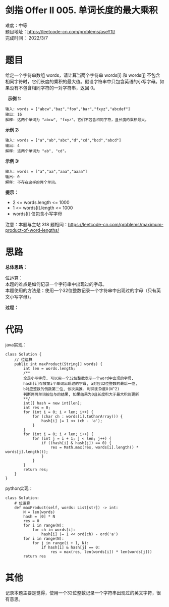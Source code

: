 # 剑指 Offer II 005. 单词长度的最大乘积
难度：中等   
题目地址：https://leetcode-cn.com/problems/aseY1I/   
完成时间：  2022/3/7   
# 题目
给定一个字符串数组 words，请计算当两个字符串 words[i] 和 words[j] 不包含相同字符时，它们长度的乘积的最大值。假设字符串中只包含英语的小写字母。如果没有不包含相同字符的一对字符串，返回 0。

 
**示例 1:**
```
输入: words = ["abcw","baz","foo","bar","fxyz","abcdef"]
输出: 16 
解释: 这两个单词为 "abcw", "fxyz"。它们不包含相同字符，且长度的乘积最大。
```
**示例 2:**
```
输入: words = ["a","ab","abc","d","cd","bcd","abcd"]
输出: 4 
解释: 这两个单词为 "ab", "cd"。
```
**示例 3:**
```
输入: words = ["a","aa","aaa","aaaa"]
输出: 0 
解释: 不存在这样的两个单词。
```

**提示：**

+ 2 <= words.length <= 1000
+ 1 <= words[i].length <= 1000
+ words[i] 仅包含小写字母
 

注意：本题与主站 318 题相同：https://leetcode-cn.com/problems/maximum-product-of-word-lengths/


# 思路

**总体思路：**

位运算：   
本题的难点是如何记录一个字符串中出现过的字母。   
本题使用的方法是：使用一个32位整数记录一个字符串中出现过的字母（只有英文小写字母）。

**过程：**    



# 代码  
java实现：   
```
class Solution {
    // 位运算
    public int maxProduct(String[] words) {
        int len = words.length;
        /**
        全是小写字母, 可以用一个32位整数表示一个word中出现的字母, 
        hash[i]存放第i个单词出现过的字母, a对应32位整数的最后一位,
        b对应整数的倒数第二位, 依次类推. 时间复杂度O(N^2)
        判断两两单词按位与的结果, 如果结果为0且长度积大于最大积则更新
        **/
        int[] hash = new int[len];
        int res = 0;
        for (int i = 0; i < len; i++) {
            for (char ch : words[i].toCharArray()) {
                hash[i] |= 1 << (ch - 'a');
            }
        }
        for (int i = 0; i < len; i++) {
            for (int j = i + 1; j < len; j++) {
                if ((hash[i] & hash[j]) == 0) {
                    res = Math.max(res, words[i].length() * words[j].length());
                }
            }
        }
        return res;
    }
}
```
python实现：   
```
class Solution:
    # 位运算
    def maxProduct(self, words: List[str]) -> int:
        N = len(words)
        hash = [0] * N
        res = 0
        for i in range(N):
            for ch in words[i]:
                hash[i] |= 1 << ord(ch) - ord('a')
        for i in range(N):
            for j in range(i + 1, N):
                if hash[i] & hash[j] == 0:
                    res = max(res, len(words[i]) * len(words[j]))
        return res
```
# 其他


记录本题主要是觉得，使用一个32位整数记录一个字符串出现过的英文字符，很有意思。
